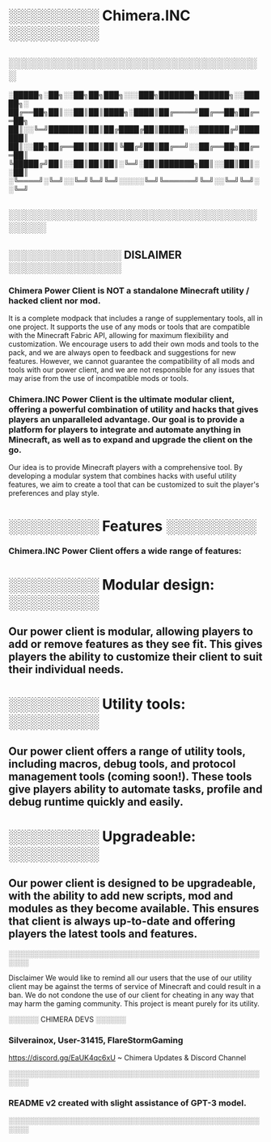 # ░░░░░░░░░ Chimera.INC ░░░░░░░░░

## ░░░░░░░░░░░░░░░░░░░░░░░░░░░░░░░░░░

░█████╗░██╗░░██╗██╗███╗░░░███╗███████╗██████╗░░█████╗░
██╔══██╗██║░░██║██║████╗░████║██╔════╝██╔══██╗██╔══██╗
██║░░╚═╝███████║██║██╔████╔██║█████╗░░██████╔╝███████║
██║░░██╗██╔══██║██║██║╚██╔╝██║██╔══╝░░██╔══██╗██╔══██║
╚█████╔╝██║░░██║██║██║░╚═╝░██║███████╗██║░░██║██║░░██║
░╚════╝░╚═╝░░╚═╝╚═╝╚═╝░░░░░╚═╝╚══════╝╚═╝░░╚═╝╚═╝░░╚═╝

## ░░░░░░░░░░░░░░░░░░░░░░░░░░░░░░░░░░░░░░

## ░░░░░░░░░░░░░░░ DISLAIMER ░░░░░░░░░░░░░░░

### Chimera Power Client is NOT a standalone Minecraft utility / hacked client nor mod.

It is a complete modpack that includes a range of supplementary tools, all in one project.
It supports the use of any mods or tools that are compatible with the Minecraft Fabric API, allowing for maximum flexibility and customization. 
We encourage users to add their own mods and tools to the pack, and we are always open to feedback and suggestions for new features. However, we cannot guarantee the compatibility of all mods and tools with our power client, and we are not responsible for any issues that may arise from the use of incompatible mods or tools.

### Chimera.INC Power Client is the ultimate modular client, offering a powerful combination of utility and hacks that gives players an unparalleled advantage. Our goal is to provide a platform for players to integrate and automate anything in Minecraft, as well as to expand and upgrade the client on the go.
Our idea is to provide Minecraft players with a comprehensive tool. By developing a modular system that combines hacks with useful utility features, we aim to create a tool that can be customized to suit the player's preferences and play style.

# ░░░░░░░░░ Features ░░░░░░░░░
### Chimera.INC Power Client offers a wide range of features:

# ░░░░░░░░░ Modular design: ░░░░░░░░░
## Our power client is modular, allowing players to add or remove features as they see fit. This gives players the ability to customize their client to suit their individual needs.

# ░░░░░░░░░ Utility tools: ░░░░░░░░░
## Our power client offers a range of utility tools, including macros, debug tools, and protocol management tools (coming soon!). These tools give players ability to automate tasks, profile and debug runtime quickly and easily.

# ░░░░░░░░░ Upgradeable: ░░░░░░░░░
## Our power client is designed to be upgradeable, with the ability to add new scripts, mod and modules as they become available. This ensures that client is always up-to-date and offering players the latest tools and features.

░░░░░░░░░░░░░░░░░░░░░░░░░░░░░░░░░░░░░░░░░░░░░░░░░░░░░░

Disclaimer
We would like to remind all our users that the use of our utility client may be against the terms of service of Minecraft and could result in a ban. We do not condone the use of our client for cheating in any way that may harm the gaming community.
This project is meant purely for its utility.

░░░░░░ CHIMERA DEVS ░░░░░░
### Silverainox, User-31415, FlareStormGaming

https://discord.gg/EaUK4qc6xU ~ Chimera Updates & Discord Channel

░░░░░░░░░░░░░░░░░░░░░░░░░░░░░░░░░░░░░░░░░░░░░░░░░░░░░░

### README v2 created with slight assistance of GPT-3 model.

░░░░░░░░░░░░░░░░░░░░░░░░░░░░░░░░░░░░░░░░░░░░░░░░░░░░░░
